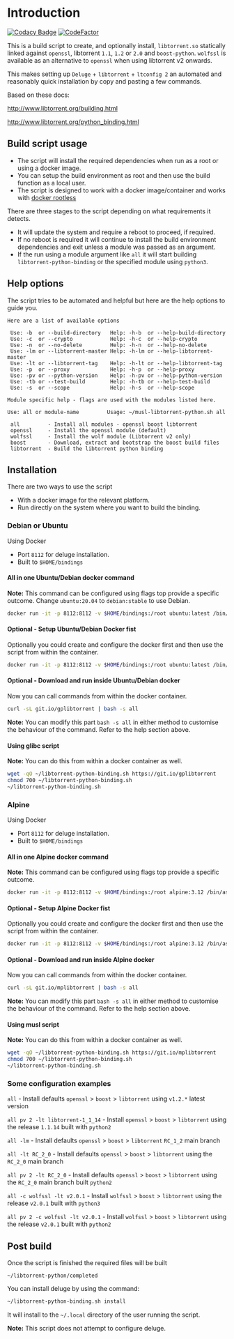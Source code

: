 # Introduction

[![Codacy Badge](https://api.codacy.com/project/badge/Grade/1525607f572c4b0384cd66cc366e041b)](https://app.codacy.com/gh/userdocs/python-libtorrent-binding?utm_source=github.com&utm_medium=referral&utm_content=userdocs/python-libtorrent-binding&utm_campaign=Badge_Grade)
[![CodeFactor](https://www.codefactor.io/repository/github/userdocs/python-libtorrent-binding/badge)](https://www.codefactor.io/repository/github/userdocs/python-libtorrent-binding)

This is a build script to create, and optionally install, `libtorrent.so` statically linked against `openssl`, libtorrent `1.1`, `1.2` or `2.0` and `boost-python`. `wolfssl` is available as an alternative to `openssl` when using libtorrent v2 onwards.

This makes setting up `Deluge` + `libtorrent` + `ltconfig 2` an automated and reasonably quick installation by copy and pasting a few commands.

Based on these docs:

<http://www.libtorrent.org/building.html>

<http://www.libtorrent.org/python_binding.html>

## Build script usage

-   The script will install the required dependencies when run as a root or using a docker image.
-   You can setup the build environment as root and then use the build function as a local user.
-   The script is designed to work with a docker image/container and works with [docker rootless](https://docs.docker.com/engine/security/rootless/)

There are three stages to the script depending on what requirements it detects.

-   It will update the system and require a reboot to proceed, if required.
-   If no reboot is required it will continue to install the build environment dependencies and exit unless a module was passed as an argument.
-   If the run using a module argument like `all` it will start building `libtorrent-python-binding` or the specified module using `python3`.

## Help options

The script tries to be automated and helpful but here are the help options to guide you.

```none
Here are a list of available options

 Use: -b  or --build-directory   Help: -h-b  or --help-build-directory
 Use: -c  or --crypto            Help: -h-c  or --help-crypto
 Use: -n  or --no-delete         Help: -h-n  or --help-no-delete
 Use: -lm or --libtorrent-master Help: -h-lm or --help-libtorrent-master
 Use: -lt or --libtorrent-tag    Help: -h-lt or --help-libtorrent-tag
 Use: -p  or --proxy             Help: -h-p  or --help-proxy
 Use: -pv or --python-version    Help: -h-pv or --help-python-version
 Use: -tb or --test-build        Help: -h-tb or --help-test-build
 Use: -s  or --scope             Help: -h-s  or --help-scope

Module specific help - flags are used with the modules listed here.

Use: all or module-name         Usage: ~/musl-libtorrent-python.sh all

 all         - Install all modules - openssl boost libtorrent
 openssl     - Install the openssl module (default)
 wolfssl     - Install the wolf module (Libtorrent v2 only)
 boost       - Download, extract and bootstrap the boost build files
 libtorrent  - Build the libtorrent python binding
```

## Installation

There are two ways to use the script

-   With a docker image for the relevant platform.
-   Run directly on the system where you want to build the binding.

### Debian or Ubuntu

Using Docker

-   Port `8112` for deluge installation.
-   Built to `$HOME/bindings`

#### All in one Ubuntu/Debian docker command

**Note:** This command can be configured using flags top provide a specific outcome. Change `ubuntu:20.04` to `debian:stable` to use Debian.

```bash
docker run -it -p 8112:8112 -v $HOME/bindings:/root ubuntu:latest /bin/bash -c 'cd && apt-get update && apt-get install -y curl git && curl -sL git.io/gplibtorrent | bash -s all && bash'
```

#### Optional - Setup Ubuntu/Debian Docker fist

Optionally you could create and configure the docker first and then use the script from within the container.

```bash
docker run -it -p 8112:8112 -v $HOME/bindings:/root ubuntu:latest /bin/bash -c 'cd && apt-get update && apt-get install -y curl git && bash'
```

#### Optional - Download and run inside Ubuntu/Debian docker

Now you can call commands from within the docker container.

```bash
curl -sL git.io/gplibtorrent | bash -s all
```

**Note:** You can modify this part `bash -s all` in either method to customise the behaviour of the command. Refer to the help section above.

#### Using glibc script

**Note:** You can do this from within a docker container as well.

```bash
wget -qO ~/libtorrent-python-binding.sh https://git.io/gplibtorrent
chmod 700 ~/libtorrent-python-binding.sh
~/libtorrent-python-binding.sh
```

### Alpine

Using Docker

-   Port `8112` for deluge installation.
-   Built to `$HOME/bindings`

#### All in one Alpine docker command

**Note:** This command can be configured using flags top provide a specific outcome.

```bash
docker run -it -p 8112:8112 -v $HOME/bindings:/root alpine:3.12 /bin/ash -c 'cd && apk update && apk add bash curl git && curl -sL git.io/mplibtorrent | bash -s all && ash'
```

#### Optional - Setup Alpine Docker fist

Optionally you could create and configure the docker first and then use the script from within the container.

```bash
docker run -it -p 8112:8112 -v $HOME/bindings:/root alpine:3.12 /bin/ash -c 'cd && apk update && apk add bash curl git && ash'
```

#### Optional - Download and run inside Alpine docker

Now you can call commands from within the docker container.

```bash
curl -sL git.io/mplibtorrent | bash -s all
```

**Note:** You can modify this part `bash -s all` in either method to customise the behaviour of the command. Refer to the help section above.

#### Using musl script

**Note:** You can do this from within a docker container as well.

```bash
wget -qO ~/libtorrent-python-binding.sh https://git.io/mplibtorrent
chmod 700 ~/libtorrent-python-binding.sh
~/libtorrent-python-binding.sh
```

### Some configuration examples

`all` - Install defaults `openssl` > `boost` > `libtorrent` using `v1.2.*` latest version

`all pv 2 -lt libtorrent-1_1_14` - Install `openssl` > `boost` > `libtorrent` using the release `1.1.14` built with `python2`

`all -lm` - Install defaults `openssl` > `boost` > `libtorrent` `RC_1_2` main branch

`all -lt RC_2_0` - Install defaults `openssl` > `boost` > `libtorrent` using the `RC_2_0` main branch

`all pv 2 -lt RC_2_0` - Install defaults `openssl` > `boost` > `libtorrent` using the `RC_2_0` main branch built `python2`

`all -c wolfssl -lt v2.0.1` - Install `wolfssl` > `boost` > `libtorrent` using the release `v2.0.1` built with `python3`

`all pv 2 -c wolfssl -lt v2.0.1` - Install `wolfssl` > `boost` > `libtorrent` using the release `v2.0.1` built with `python2`

## Post build

Once the script is finished the required files will be built

`~/libtorrent-python/completed`

You can install deluge by using the command:

```bash
~/libtorrent-python-binding.sh install
```

It will install to the `~/.local` directory of the user running the script.

**Note:** This script does not attempt to configure deluge.
